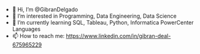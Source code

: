 - 👋 Hi, I’m @GibranDelgado
- 👀 I’m interested in Programming, Data Engineering, Data Science
- 🌱 I’m currently learning SQL, Tableau, Python, Informatica PowerCenter Languages
- 📫 How to reach me: https://www.linkedin.com/in/gibran-deal-675965229

<!---
GibranDelgado/GibranDelgado is a ✨ special ✨ repository because its `README.md` (this file) appears on your GitHub profile.
You can click the Preview link to take a look at your changes.
--->
